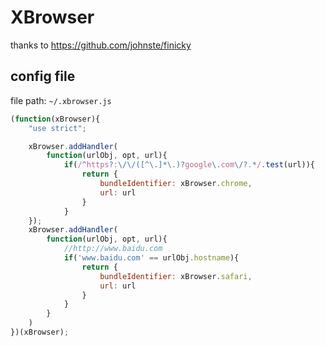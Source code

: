 # XBrowser

thanks to https://github.com/johnste/finicky

## config file

file path: `~/.xbrowser.js`

```js
(function(xBrowser){
    "use strict";

    xBrowser.addHandler(
        function(urlObj, opt, url){
            if(/^https?:\/\/([^\.]*\.)?google\.com\/?.*/.test(url)){
                return {
                    bundleIdentifier: xBrowser.chrome,
                    url: url
                }
            }
    });
    xBrowser.addHandler(
        function(urlObj, opt, url){
            //http://www.baidu.com
            if('www.baidu.com' == urlObj.hostname){
                return {
                    bundleIdentifier: xBrowser.safari,
                    url: url
                }
            }
        }
    )
})(xBrowser);
```
